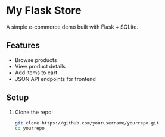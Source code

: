 # My Flask Store

A simple e-commerce demo built with Flask + SQLite.

## Features
- Browse products
- View product details
- Add items to cart
- JSON API endpoints for frontend

## Setup
1. Clone the repo:
   ```bash
   git clone https://github.com/yourusername/yourrepo.git
   cd yourrepo
